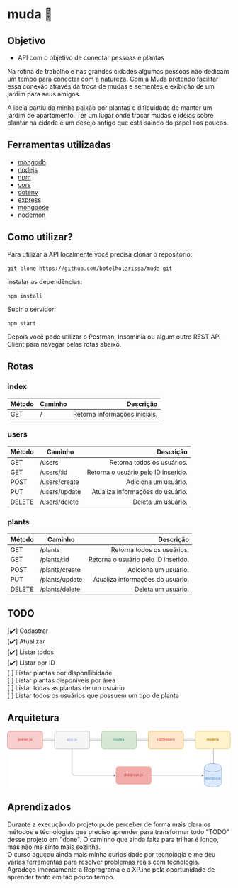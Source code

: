 # muda :seedling:

## Objetivo

- API com o objetivo de conectar pessoas e plantas 

Na rotina de trabalho e nas grandes cidades algumas pessoas não dedicam um tempo para conectar com a natureza. Com a Muda pretendo facilitar essa conexão através da troca de mudas e sementes e exibição de um jardim para seus amigos.

A ideia partiu da minha paixão por plantas e dificuldade de manter um jardim de apartamento. Ter um lugar onde trocar mudas e ideias sobre plantar na cidade é um desejo antigo que está saindo do papel aos poucos. 


## Ferramentas utilizadas


 - [mongodb](https://www.mongodb.com/)
 - [nodejs](https://nodejs.org/)
 - [npm](https://www.npmjs.com/)
 - [cors](https://www.npmjs.com/package/cors)
 - [dotenv](https://www.npmjs.com/package/dotenv)
 - [express](https://www.npmjs.com/package/express)
 - [mongoose](https://www.npmjs.com/package/mongoose)
 - [nodemon](https://www.npmjs.com/package/nodemon)




## Como utilizar?

Para utilizar a API localmente você precisa clonar o repositório:

`
git clone https://github.com/botelholarissa/muda.git
`

Instalar as dependências:

`
npm install
`

Subir o servidor:

`
npm start
`

Depois você pode utilizar o Postman, Insominia ou algum outro REST API Client para navegar pelas rotas abaixo.

## Rotas

### index
Método | Caminho | Descrição
------ | ------- | ---------:
GET | / | Retorna informações iniciais.

### users
Método | Caminho | Descrição
------ | ------- | ---------:
GET | /users | Retorna todos os usuários.
GET | /users/:id | Retorna o usuário pelo ID inserido.
POST | /users/create | Adiciona um usuário.
PUT | /users/update | Atualiza informações do usuário.
DELETE | /users/delete | Deleta um usuário.

### plants
Método | Caminho | Descrição
------ | ------- | ---------:
GET | /plants | Retorna todos os usuários.
GET | /plants/:id | Retorna o usuário pelo ID inserido.
POST | /plants/create | Adiciona um usuário.
PUT | /plants/update | Atualiza informações do usuário.
DELETE | /plants/delete | Deleta um usuário.

## TODO
[:heavy_check_mark:] Cadastrar  
[:heavy_check_mark:] Atualizar  
[:heavy_check_mark:] Listar todos  
[:heavy_check_mark:] Listar por ID  
[   ] Listar plantas por disponilibidade  
[   ] Listar plantas disponíveis por área  
[   ] Listar todas as plantas de um usuário  
[   ] Listar todos os usuários que possuem um tipo de planta  

## Arquitetura

<p align= "center">
<img src= "https://github.com/botelholarissa/muda/blob/main/img/MUDA.png">
<p>

## Aprendizados

Durante a execução do projeto pude perceber de forma mais clara os métodos e técnologias que preciso aprender para transformar todo "TODO" desse projeto em "done". O caminho que ainda falta para trilhar é longo, mas não me sinto mais sozinha.  
O curso aguçou ainda mais minha curiosidade por tecnologia e me deu várias ferramentas para resolver problemas reais com tecnologia.  
Agradeço imensamente a Reprograma e a XP.inc pela oportunidade de aprender tanto em tão pouco tempo.
